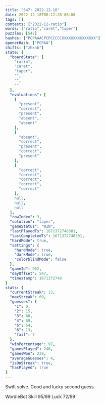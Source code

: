 ```yaml
---
title: "547: 2022-12-18"
date: 2022-12-18T06:12:28-08:00
tags: []
contests: ["2022-12-ratio"]
words: ["ratio","caret","taper"]
puzzles: [547]
hashes: ["PCPAAACPCPCCCCCXXXXXXXXXXXXXXX"]
openerHash: ["PCPAA"]
shifts: ["zhxnb"]
state: {
  "boardState": [
    "ratio",
    "caret",
    "taper",
    "",
    "",
    ""
  ],
  "evaluations": [
    [
      "present",
      "correct",
      "present",
      "absent",
      "absent"
    ],
    [
      "absent",
      "correct",
      "present",
      "correct",
      "present"
    ],
    [
      "correct",
      "correct",
      "correct",
      "correct",
      "correct"
    ],
    null,
    null,
    null
  ],
  "rowIndex": 3,
  "solution": "taper",
  "gameStatus": "WIN",
  "lastPlayedTs": 1671372748301,
  "lastCompletedTs": 1671372748301,
  "hardMode": true,
  "settings": {
    "hardMode": true,
    "darkMode": true,
    "colorblindMode": false
  },
  "gameId": 962,
  "dayOffset": 547,
  "timestamp": 1671372748
}
stats: {
  "currentStreak": 13,
  "maxStreak": 69,
  "guesses": {
    "1": 0,
    "2": 15,
    "3": 68,
    "4": 89,
    "5": 54,
    "6": 13,
    "fail": 7
  },
  "winPercentage": 97,
  "gamesPlayed": 246,
  "gamesWon": 239,
  "averageGuesses": 4,
  "isOnStreak": true,
  "hasPlayed": true
}
---
```

<!-- more -->
Swift solve. Good and lucky second guess. 

WordleBot
Skill 95/99
Luck 72/99
